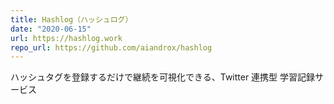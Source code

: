 ```yaml
---
title: Hashlog（ハッシュログ）
date: "2020-06-15"
url: https://hashlog.work
repo_url: https://github.com/aiandrox/hashlog
---
```


ハッシュタグを登録するだけで継続を可視化できる、Twitter 連携型 学習記録サービス

